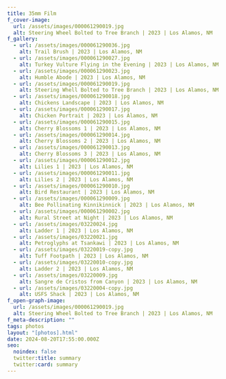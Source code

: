 ```yaml
---
title: 35mm Film
f_cover-image:
  url: /assets/images/000061290019.jpg
  alt: Steering Wheel Bolted to Tree Branch | 2023 | Los Alamos, NM
f_gallery:
  - url: /assets/images/000061290036.jpg
    alt: Trail Brush | 2023 | Los Alamos, NM
  - url: /assets/images/000061290027.jpg
    alt: Turkey Vulture Flying in the Evening | 2023 | Los Alamos, NM
  - url: /assets/images/000061290023.jpg
    alt: Humble Abode | 2023 | Los Alamos, NM
  - url: /assets/images/000061290019.jpg
    alt: Steering Whell Bolted to Tree Branch | 2023 | Los Alamos, NM
  - url: /assets/images/000061290018.jpg
    alt: Chickens Landscape | 2023 | Los Alamos, NM
  - url: /assets/images/000061290017.jpg
    alt: Chicken Portrait | 2023 | Los Alamos, NM
  - url: /assets/images/000061290015.jpg
    alt: Cherry Blossoms 1 | 2023 | Los Alamos, NM
  - url: /assets/images/000061290014.jpg
    alt: Cherry Blossoms 2 | 2023 | Los Alamos, NM
  - url: /assets/images/000061290013.jpg
    alt: Cherry Blossoms 3 | 2023 | Los Alamos, NM
  - url: /assets/images/000061290012.jpg
    alt: Lilies 1 | 2023 | Los Alamos, NM
  - url: /assets/images/000061290011.jpg
    alt: Lilies 2 | 2023 | Los Alamos, NM
  - url: /assets/images/000061290010.jpg
    alt: Bird Restaurant | 2023 | Los Alamos, NM
  - url: /assets/images/000061290009.jpg
    alt: Bee Pollinating Kinnikinnick | 2023 | Los Alamos, NM
  - url: /assets/images/000061290002.jpg
    alt: Rural Street at Night | 2023 | Los Alamos, NM
  - url: /assets/images/03220024.jpg
    alt: Ladder 1 | 2023 | Los Alamos, NM
  - url: /assets/images/03220021.jpg
    alt: Petroglyphs at Tsankawi | 2023 | Los Alamos, NM
  - url: /assets/images/03220019-copy.jpg
    alt: Tuff Footpath | 2023 | Los Alamos, NM
  - url: /assets/images/03220010-copy.jpg
    alt: Ladder 2 | 2023 | Los Alamos, NM
  - url: /assets/images/03220009.jpg
    alt: Sangre de Cristos from Canyon | 2023 | Los Alamos, NM
  - url: /assets/images/03220004-copy.jpg
    alt: USFS Shack | 2023 | Los Alamos, NM
f_open-graph-image:
  url: /assets/images/000061290019.jpg
  alt: Steering Wheel Bolted to Tree Branch | 2023 | Los Alamos, NM
f_meta-description: ""
tags: photos
layout: "[photos].html"
date: 2024-08-20T17:55:00.000Z
seo:
  noindex: false
  twitter:title: summary
  twitter:card: summary
---
```

